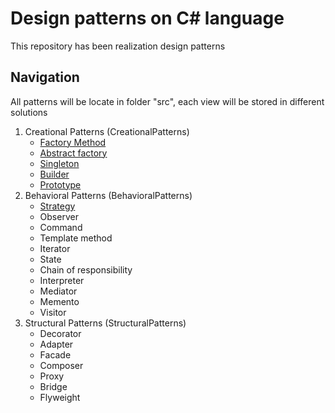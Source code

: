 # Design patterns on C# language

This repository has been realization design patterns

## Navigation

All patterns will be locate in folder "src", each view will be stored in different solutions

1. Creational Patterns (CreationalPatterns)
   - <a href="https://github.com/prn-ic/patterns-on-sharp/tree/main/src/CreationalPatterns/FactoryMethod">Factory Method</a>
   - <a href="https://github.com/prn-ic/patterns-on-sharp/tree/main/src/CreationalPatterns/AbstractFactory">Abstract factory</a>
   - <a href="https://github.com/prn-ic/patterns-on-sharp/tree/main/src/CreationalPatterns/Singleton">Singleton</a>
   - <a href="https://github.com/prn-ic/patterns-on-sharp/tree/main/src/CreationalPatterns/Builder">Builder</a>
   - <a href="https://github.com/prn-ic/patterns-on-sharp/tree/main/src/CreationalPatterns/Prototype">Prototype</a>
2. Behavioral Patterns (BehavioralPatterns)
   - <a href="https://github.com/prn-ic/patterns-on-sharp/tree/main/src/BehavioralPatterns/Strategy">Strategy</a>
   - Observer
   - Command
   - Template method
   - Iterator
   - State
   - Chain of responsibility
   - Interpreter
   - Mediator
   - Memento
   - Visitor
3. Structural Patterns (StructuralPatterns)
   - Decorator
   - Adapter
   - Facade
   - Composer
   - Proxy
   - Bridge
   - Flyweight